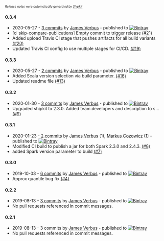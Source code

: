 <sup><sup>*Release notes were automatically generated by [Shipkit](http://shipkit.org/)*</sup></sup>

#### 0.3.4
 - 2020-05-27 - [3 commits](https://github.com/linkedin/isolation-forest/compare/v0.3.3...v0.3.4) by [James Verbus](https://github.com/jverbus) - published to [![Bintray](https://img.shields.io/badge/Bintray-0.3.4-green.svg)](https://bintray.com/linkedin/maven/isolation-forest/0.3.4)
 - [ci skip-compare-publications] Empty commit to trigger release [(#21)](https://github.com/linkedin/isolation-forest/pull/21)
 - Added upload Travis CI stage that pushes artifacts for all build variants [(#20)](https://github.com/linkedin/isolation-forest/pull/20)
 - Updated Travis CI config to use multiple stages for CI/CD. [(#19)](https://github.com/linkedin/isolation-forest/pull/19)

#### 0.3.3
 - 2020-05-27 - [2 commits](https://github.com/linkedin/isolation-forest/compare/v0.3.2...v0.3.3) by [James Verbus](https://github.com/jverbus) - published to [![Bintray](https://img.shields.io/badge/Bintray-0.3.3-green.svg)](https://bintray.com/linkedin/maven/isolation-forest/0.3.3)
 - Added Scala version selection via build parameter. [(#16)](https://github.com/linkedin/isolation-forest/pull/16)
 - Updated readme file [(#13)](https://github.com/linkedin/isolation-forest/pull/13)

#### 0.3.2
 - 2020-01-30 - [3 commits](https://github.com/linkedin/isolation-forest/compare/v0.3.1...v0.3.2) by [James Verbus](https://github.com/jverbus) - published to [![Bintray](https://img.shields.io/badge/Bintray-0.3.2-green.svg)](https://bintray.com/linkedin/maven/isolation-forest/0.3.2)
 - Upgraded shipkit to 2.3.0. Added team.developers and description to s… [(#9)](https://github.com/linkedin/isolation-forest/pull/9)

#### 0.3.1
 - 2020-01-23 - [2 commits](https://github.com/linkedin/isolation-forest/compare/v0.3.0...v0.3.1) by [James Verbus](https://github.com/jverbus) (1), [Markus Cozowicz](https://github.com/eisber) (1) - published to [![Bintray](https://img.shields.io/badge/Bintray-0.3.1-green.svg)](https://bintray.com/linkedin/maven/isolation-forest/0.3.1)
 - Modified CI build to publish a jar for both Spark 2.3.0 and 2.4.3. [(#8)](https://github.com/linkedin/isolation-forest/pull/8)
 - added Spark version parameter to build [(#7)](https://github.com/linkedin/isolation-forest/pull/7)

#### 0.3.0
 - 2019-10-03 - [6 commits](https://github.com/linkedin/isolation-forest/compare/v0.2.2...v0.3.0) by [James Verbus](https://github.com/jverbus) - published to [![Bintray](https://img.shields.io/badge/Bintray-0.3.0-green.svg)](https://bintray.com/linkedin/maven/isolation-forest/0.3.0)
 - Approx quantile bug fix [(#4)](https://github.com/linkedin/isolation-forest/pull/4)

#### 0.2.2
 - 2019-08-13 - [3 commits](https://github.com/linkedin/isolation-forest/compare/v0.2.1...v0.2.2) by [James Verbus](https://github.com/jverbus) - published to [![Bintray](https://img.shields.io/badge/Bintray-0.2.2-green.svg)](https://bintray.com/linkedin/maven/isolation-forest/0.2.2)
 - No pull requests referenced in commit messages.

#### 0.2.1
 - 2019-08-13 - 3 commits by [James Verbus](https://github.com/jverbus) - published to [![Bintray](https://img.shields.io/badge/Bintray-0.2.1-green.svg)](https://bintray.com/linkedin/maven/isolation-forest/0.2.1)
 - No pull requests referenced in commit messages.

